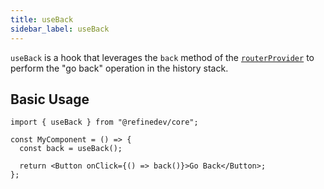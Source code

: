 ```yaml
---
title: useBack
sidebar_label: useBack
---
```


`useBack` is a hook that leverages the `back` method of the [`routerProvider`][routerprovider] to perform the "go back" operation in the history stack.

## Basic Usage

```tsx
import { useBack } from "@refinedev/core";

const MyComponent = () => {
  const back = useBack();

  return <Button onClick={() => back()}>Go Back</Button>;
};
```

[routerprovider]: /docs/core/providers/router-provider/index
